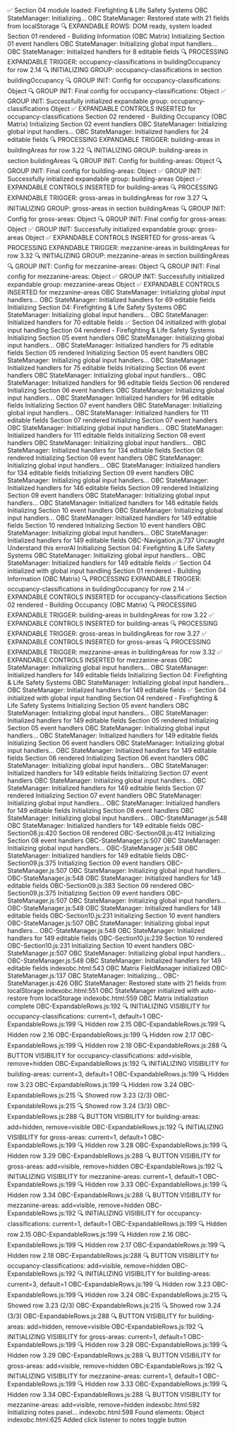  ✅ Section 04 module loaded: Firefighting & Life Safety Systems
 OBC StateManager: Initializing...
 OBC StateManager: Restored state with 21 fields from localStorage
 🔍 EXPANDABLE ROWS: DOM ready, system loaded
 Section 01 rendered - Building Information (OBC Matrix)
 Initializing Section 01 event handlers
 OBC StateManager: Initializing global input handlers...
 OBC StateManager: Initialized handlers for 8 editable fields
 🔍 PROCESSING EXPANDABLE TRIGGER: occupancy-classifications in buildingOccupancy for row 2.14
 🔍 INITIALIZING GROUP: occupancy-classifications in section buildingOccupancy
 🔍 GROUP INIT: Config for occupancy-classifications: Object
 🔍 GROUP INIT: Final config for occupancy-classifications: Object
 ✅ GROUP INIT: Successfully initialized expandable group: occupancy-classifications Object
 ✅ EXPANDABLE CONTROLS INSERTED for occupancy-classifications
 Section 02 rendered - Building Occupancy (OBC Matrix)
 Initializing Section 02 event handlers
 OBC StateManager: Initializing global input handlers...
 OBC StateManager: Initialized handlers for 24 editable fields
 🔍 PROCESSING EXPANDABLE TRIGGER: building-areas in buildingAreas for row 3.22
 🔍 INITIALIZING GROUP: building-areas in section buildingAreas
 🔍 GROUP INIT: Config for building-areas: Object
 🔍 GROUP INIT: Final config for building-areas: Object
 ✅ GROUP INIT: Successfully initialized expandable group: building-areas Object
 ✅ EXPANDABLE CONTROLS INSERTED for building-areas
 🔍 PROCESSING EXPANDABLE TRIGGER: gross-areas in buildingAreas for row 3.27
 🔍 INITIALIZING GROUP: gross-areas in section buildingAreas
 🔍 GROUP INIT: Config for gross-areas: Object
 🔍 GROUP INIT: Final config for gross-areas: Object
 ✅ GROUP INIT: Successfully initialized expandable group: gross-areas Object
 ✅ EXPANDABLE CONTROLS INSERTED for gross-areas
 🔍 PROCESSING EXPANDABLE TRIGGER: mezzanine-areas in buildingAreas for row 3.32
 🔍 INITIALIZING GROUP: mezzanine-areas in section buildingAreas
 🔍 GROUP INIT: Config for mezzanine-areas: Object
 🔍 GROUP INIT: Final config for mezzanine-areas: Object
 ✅ GROUP INIT: Successfully initialized expandable group: mezzanine-areas Object
 ✅ EXPANDABLE CONTROLS INSERTED for mezzanine-areas
 OBC StateManager: Initializing global input handlers...
 OBC StateManager: Initialized handlers for 69 editable fields
 Initializing Section 04: Firefighting & Life Safety Systems
 OBC StateManager: Initializing global input handlers...
 OBC StateManager: Initialized handlers for 70 editable fields
 ✅ Section 04 initialized with global input handling
 Section 04 rendered - Firefighting & Life Safety Systems
 Initializing Section 05 event handlers
 OBC StateManager: Initializing global input handlers...
 OBC StateManager: Initialized handlers for 75 editable fields
 Section 05 rendered
 Initializing Section 05 event handlers
 OBC StateManager: Initializing global input handlers...
 OBC StateManager: Initialized handlers for 75 editable fields
 Initializing Section 06 event handlers
 OBC StateManager: Initializing global input handlers...
 OBC StateManager: Initialized handlers for 96 editable fields
 Section 06 rendered
 Initializing Section 06 event handlers
 OBC StateManager: Initializing global input handlers...
 OBC StateManager: Initialized handlers for 96 editable fields
 Initializing Section 07 event handlers
 OBC StateManager: Initializing global input handlers...
 OBC StateManager: Initialized handlers for 111 editable fields
 Section 07 rendered
 Initializing Section 07 event handlers
 OBC StateManager: Initializing global input handlers...
 OBC StateManager: Initialized handlers for 111 editable fields
 Initializing Section 08 event handlers
 OBC StateManager: Initializing global input handlers...
 OBC StateManager: Initialized handlers for 134 editable fields
 Section 08 rendered
 Initializing Section 08 event handlers
 OBC StateManager: Initializing global input handlers...
 OBC StateManager: Initialized handlers for 134 editable fields
 Initializing Section 09 event handlers
 OBC StateManager: Initializing global input handlers...
 OBC StateManager: Initialized handlers for 146 editable fields
 Section 09 rendered
 Initializing Section 09 event handlers
 OBC StateManager: Initializing global input handlers...
 OBC StateManager: Initialized handlers for 146 editable fields
 Initializing Section 10 event handlers
 OBC StateManager: Initializing global input handlers...
 OBC StateManager: Initialized handlers for 149 editable fields
 Section 10 rendered
 Initializing Section 10 event handlers
 OBC StateManager: Initializing global input handlers...
 OBC StateManager: Initialized handlers for 149 editable fields
OBC-Navigation.js:737 Uncaught Understand this errorAI
 Initializing Section 04: Firefighting & Life Safety Systems
 OBC StateManager: Initializing global input handlers...
 OBC StateManager: Initialized handlers for 149 editable fields
 ✅ Section 04 initialized with global input handling
 Section 01 rendered - Building Information (OBC Matrix)
 🔍 PROCESSING EXPANDABLE TRIGGER: occupancy-classifications in buildingOccupancy for row 2.14
 ✅ EXPANDABLE CONTROLS INSERTED for occupancy-classifications
 Section 02 rendered - Building Occupancy (OBC Matrix)
 🔍 PROCESSING EXPANDABLE TRIGGER: building-areas in buildingAreas for row 3.22
 ✅ EXPANDABLE CONTROLS INSERTED for building-areas
 🔍 PROCESSING EXPANDABLE TRIGGER: gross-areas in buildingAreas for row 3.27
 ✅ EXPANDABLE CONTROLS INSERTED for gross-areas
 🔍 PROCESSING EXPANDABLE TRIGGER: mezzanine-areas in buildingAreas for row 3.32
 ✅ EXPANDABLE CONTROLS INSERTED for mezzanine-areas
 OBC StateManager: Initializing global input handlers...
 OBC StateManager: Initialized handlers for 149 editable fields
 Initializing Section 04: Firefighting & Life Safety Systems
 OBC StateManager: Initializing global input handlers...
 OBC StateManager: Initialized handlers for 149 editable fields
 ✅ Section 04 initialized with global input handling
 Section 04 rendered - Firefighting & Life Safety Systems
 Initializing Section 05 event handlers
 OBC StateManager: Initializing global input handlers...
 OBC StateManager: Initialized handlers for 149 editable fields
 Section 05 rendered
 Initializing Section 05 event handlers
 OBC StateManager: Initializing global input handlers...
 OBC StateManager: Initialized handlers for 149 editable fields
 Initializing Section 06 event handlers
 OBC StateManager: Initializing global input handlers...
 OBC StateManager: Initialized handlers for 149 editable fields
 Section 06 rendered
 Initializing Section 06 event handlers
 OBC StateManager: Initializing global input handlers...
 OBC StateManager: Initialized handlers for 149 editable fields
 Initializing Section 07 event handlers
 OBC StateManager: Initializing global input handlers...
 OBC StateManager: Initialized handlers for 149 editable fields
 Section 07 rendered
 Initializing Section 07 event handlers
 OBC StateManager: Initializing global input handlers...
 OBC StateManager: Initialized handlers for 149 editable fields
 Initializing Section 08 event handlers
 OBC StateManager: Initializing global input handlers...
OBC-StateManager.js:548 OBC StateManager: Initialized handlers for 149 editable fields
OBC-Section08.js:420 Section 08 rendered
OBC-Section08.js:412 Initializing Section 08 event handlers
OBC-StateManager.js:507 OBC StateManager: Initializing global input handlers...
OBC-StateManager.js:548 OBC StateManager: Initialized handlers for 149 editable fields
OBC-Section09.js:375 Initializing Section 09 event handlers
OBC-StateManager.js:507 OBC StateManager: Initializing global input handlers...
OBC-StateManager.js:548 OBC StateManager: Initialized handlers for 149 editable fields
OBC-Section09.js:383 Section 09 rendered
OBC-Section09.js:375 Initializing Section 09 event handlers
OBC-StateManager.js:507 OBC StateManager: Initializing global input handlers...
OBC-StateManager.js:548 OBC StateManager: Initialized handlers for 149 editable fields
OBC-Section10.js:231 Initializing Section 10 event handlers
OBC-StateManager.js:507 OBC StateManager: Initializing global input handlers...
OBC-StateManager.js:548 OBC StateManager: Initialized handlers for 149 editable fields
OBC-Section10.js:239 Section 10 rendered
OBC-Section10.js:231 Initializing Section 10 event handlers
OBC-StateManager.js:507 OBC StateManager: Initializing global input handlers...
OBC-StateManager.js:548 OBC StateManager: Initialized handlers for 149 editable fields
indexobc.html:543 OBC Matrix FieldManager initialized
OBC-StateManager.js:137 OBC StateManager: Initializing...
OBC-StateManager.js:426 OBC StateManager: Restored state with 21 fields from localStorage
indexobc.html:551 OBC StateManager initialized with auto-restore from localStorage
indexobc.html:559 OBC Matrix initialization complete
OBC-ExpandableRows.js:192 🔍 INITIALIZING VISIBILITY for occupancy-classifications: current=1, default=1
OBC-ExpandableRows.js:199 🔍 Hidden row 2.15
OBC-ExpandableRows.js:199 🔍 Hidden row 2.16
OBC-ExpandableRows.js:199 🔍 Hidden row 2.17
OBC-ExpandableRows.js:199 🔍 Hidden row 2.18
OBC-ExpandableRows.js:288 🔍 BUTTON VISIBILITY for occupancy-classifications: add=visible, remove=hidden
OBC-ExpandableRows.js:192 🔍 INITIALIZING VISIBILITY for building-areas: current=3, default=1
OBC-ExpandableRows.js:199 🔍 Hidden row 3.23
OBC-ExpandableRows.js:199 🔍 Hidden row 3.24
OBC-ExpandableRows.js:215 🔍 Showed row 3.23 (2/3)
OBC-ExpandableRows.js:215 🔍 Showed row 3.24 (3/3)
OBC-ExpandableRows.js:288 🔍 BUTTON VISIBILITY for building-areas: add=hidden, remove=visible
OBC-ExpandableRows.js:192 🔍 INITIALIZING VISIBILITY for gross-areas: current=1, default=1
OBC-ExpandableRows.js:199 🔍 Hidden row 3.28
OBC-ExpandableRows.js:199 🔍 Hidden row 3.29
OBC-ExpandableRows.js:288 🔍 BUTTON VISIBILITY for gross-areas: add=visible, remove=hidden
OBC-ExpandableRows.js:192 🔍 INITIALIZING VISIBILITY for mezzanine-areas: current=1, default=1
OBC-ExpandableRows.js:199 🔍 Hidden row 3.33
OBC-ExpandableRows.js:199 🔍 Hidden row 3.34
OBC-ExpandableRows.js:288 🔍 BUTTON VISIBILITY for mezzanine-areas: add=visible, remove=hidden
OBC-ExpandableRows.js:192 🔍 INITIALIZING VISIBILITY for occupancy-classifications: current=1, default=1
OBC-ExpandableRows.js:199 🔍 Hidden row 2.15
OBC-ExpandableRows.js:199 🔍 Hidden row 2.16
OBC-ExpandableRows.js:199 🔍 Hidden row 2.17
OBC-ExpandableRows.js:199 🔍 Hidden row 2.18
OBC-ExpandableRows.js:288 🔍 BUTTON VISIBILITY for occupancy-classifications: add=visible, remove=hidden
OBC-ExpandableRows.js:192 🔍 INITIALIZING VISIBILITY for building-areas: current=3, default=1
OBC-ExpandableRows.js:199 🔍 Hidden row 3.23
OBC-ExpandableRows.js:199 🔍 Hidden row 3.24
OBC-ExpandableRows.js:215 🔍 Showed row 3.23 (2/3)
OBC-ExpandableRows.js:215 🔍 Showed row 3.24 (3/3)
OBC-ExpandableRows.js:288 🔍 BUTTON VISIBILITY for building-areas: add=hidden, remove=visible
OBC-ExpandableRows.js:192 🔍 INITIALIZING VISIBILITY for gross-areas: current=1, default=1
OBC-ExpandableRows.js:199 🔍 Hidden row 3.28
OBC-ExpandableRows.js:199 🔍 Hidden row 3.29
OBC-ExpandableRows.js:288 🔍 BUTTON VISIBILITY for gross-areas: add=visible, remove=hidden
OBC-ExpandableRows.js:192 🔍 INITIALIZING VISIBILITY for mezzanine-areas: current=1, default=1
OBC-ExpandableRows.js:199 🔍 Hidden row 3.33
OBC-ExpandableRows.js:199 🔍 Hidden row 3.34
OBC-ExpandableRows.js:288 🔍 BUTTON VISIBILITY for mezzanine-areas: add=visible, remove=hidden
indexobc.html:592 Initializing notes panel...
indexobc.html:598 Found elements: Object
indexobc.html:625 Added click listener to notes toggle button